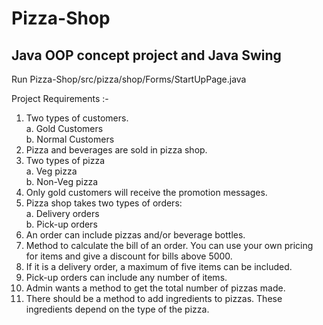 # Pizza-Shop
## Java OOP concept project and Java Swing

Run Pizza-Shop/src/pizza/shop/Forms/StartUpPage.java

Project Requirements :-

1. Two types of customers. <br>
  a. Gold Customers <br>
  b. Normal Customers
2. Pizza and beverages are sold in pizza shop.
3. Two types of pizza<br>
  a. Veg pizza<br>
  b. Non-Veg pizza
4. Only gold customers will receive the promotion messages.
5. Pizza shop takes two types of orders:<br>
  a. Delivery orders<br>
  b. Pick-up orders
6. An order can include pizzas and/or beverage bottles.
7. Method to calculate the bill of an order. You can use your own pricing for items and give a discount for bills above 5000.
8. If it is a delivery order, a maximum of five items can be included.
9. Pick-up orders can include any number of items.
10. Admin wants a method to get the total number of pizzas made.
11. There should be a method to add ingredients to pizzas.
These ingredients depend on the type of the pizza.
